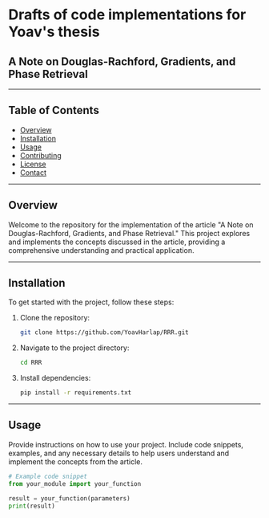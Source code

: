 # Drafts of code implementations for Yoav's thesis

## A Note on Douglas-Rachford, Gradients, and Phase Retrieval

---

## Table of Contents

- [Overview](#overview)
- [Installation](#installation)
- [Usage](#usage)
- [Contributing](#contributing)
- [License](#license)
- [Contact](#contact)

---

## Overview

Welcome to the repository for the implementation of the article "A Note on Douglas-Rachford, Gradients, and Phase Retrieval." This project explores and implements the concepts discussed in the article, providing a comprehensive understanding and practical application.

---

## Installation

To get started with the project, follow these steps:

1. Clone the repository:

    ```bash
    git clone https://github.com/YoavHarlap/RRR.git
    ```

2. Navigate to the project directory:

    ```bash
    cd RRR
    ```

3. Install dependencies:

    ```bash
    pip install -r requirements.txt
    ```

---

## Usage

Provide instructions on how to use your project. Include code snippets, examples, and any necessary details to help users understand and implement the concepts from the article.

```python
# Example code snippet
from your_module import your_function

result = your_function(parameters)
print(result)
